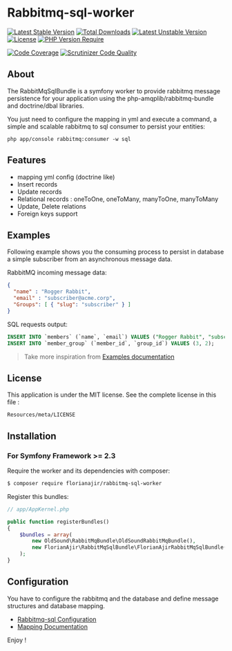 # Rabbitmq-sql-worker

[![Latest Stable Version](http://poser.pugx.org/florianajir/rabbitmq-sql-bundle/v)](https://packagist.org/packages/florianajir/rabbitmq-sql-bundle) [![Total Downloads](http://poser.pugx.org/florianajir/rabbitmq-sql-bundle/downloads)](https://packagist.org/packages/florianajir/rabbitmq-sql-bundle) [![Latest Unstable Version](http://poser.pugx.org/florianajir/rabbitmq-sql-bundle/v/unstable)](https://packagist.org/packages/florianajir/rabbitmq-sql-bundle) [![License](http://poser.pugx.org/florianajir/rabbitmq-sql-bundle/license)](https://packagist.org/packages/florianajir/rabbitmq-sql-bundle) [![PHP Version Require](http://poser.pugx.org/florianajir/rabbitmq-sql-bundle/require/php)](https://packagist.org/packages/florianajir/rabbitmq-sql-bundle)

[![Code Coverage](https://scrutinizer-ci.com/g/florianajir/rabbitmq-sql-worker/badges/coverage.png?b=master)](https://scrutinizer-ci.com/g/florianajir/rabbitmq-sql-worker/?branch=master) [![Scrutinizer Code Quality](https://scrutinizer-ci.com/g/florianajir/rabbitmq-sql-worker/badges/quality-score.png?b=master)](https://scrutinizer-ci.com/g/florianajir/rabbitmq-sql-worker/?branch=master)

## About

The RabbitMqSqlBundle is a symfony worker to provide rabbitmq message persistence for your application using the php-amqplib/rabbitmq-bundle and doctrine/dbal libraries.

You just need to configure the mapping in yml and execute a command, a simple and scalable rabbitmq to sql consumer to persist your entities:

```shellScript
php app/console rabbitmq:consumer -w sql
```

## Features

* mapping yml config (doctrine like)
* Insert records
* Update records 
* Relational records : oneToOne, oneToMany, manyToOne, manyToMany
* Update, Delete relations
* Foreign keys support

## Examples

Following example shows you the consuming process to persist in database a simple subscriber from an asynchronous message data.

RabbitMQ incoming message data:

```json
{
  "name" : "Rogger Rabbit",
  "email" : "subscriber@acme.corp",
  "Groups": [ { "slug": "subscriber" } ]
}
```

SQL requests output:

```sql
INSERT INTO `members` (`name`, `email`) VALUES ("Rogger Rabbit", "subscriber@acme.corp");
INSERT INTO `member_group` (`member_id`, `group_id`) VALUES (3, 2);
```

> Take more inspiration from [Examples documentation](Resources/doc/examples.md)

## License

This application is under the MIT license. See the complete license in this file :

    Resources/meta/LICENSE

## Installation ##

### For Symfony Framework >= 2.3

Require the worker and its dependencies with composer:

```bash
$ composer require florianajir/rabbitmq-sql-worker
```

Register this bundles:

```php
// app/AppKernel.php

public function registerBundles()
{
    $bundles = array(
        new OldSound\RabbitMqBundle\OldSoundRabbitMqBundle(),
        new FlorianAjir\RabbitMqSqlBundle\FlorianAjirRabbitMqSqlBundle(),
    );
}
```

## Configuration

You have to configure the rabbitmq and the database and define message structures and database mapping.

* [Rabbitmq-sql Configuration](Resources/doc/configuration.md)
* [Mapping Documentation](Resources/doc/configuration.md)

Enjoy !
